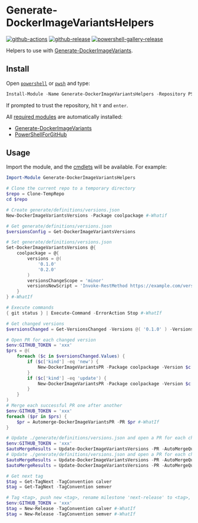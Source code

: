 # Generate-DockerImageVariantsHelpers

[![github-actions](https://github.com/theohbrothers/Generate-DockerImageVariantsHelpers/workflows/ci-master-pr/badge.svg)](https://github.com/theohbrothers/Generate-DockerImageVariantsHelpers/actions)
[![github-release](https://img.shields.io/github/v/release/theohbrothers/Generate-DockerImageVariantsHelpers?style=flat-square)](https://github.com/theohbrothers/Generate-DockerImageVariantsHelpers/releases/)
[![powershell-gallery-release](https://img.shields.io/powershellgallery/v/Generate-DockerImageVariantsHelpers?logo=powershell&logoColor=white&label=PSGallery&labelColor=&style=flat-square)](https://www.powershellgallery.com/packages/Generate-DockerImageVariantsHelpers/)

Helpers to use with [Generate-DockerImageVariants](https://github.com/theohbrothers/Generate-DockerImageVariants).

## Install

Open [`powershell`](https://docs.microsoft.com/en-us/powershell/scripting/windows-powershell/install/installing-windows-powershell?view=powershell-5.1) or [`pwsh`](https://github.com/powershell/powershell#-powershell) and type:

```powershell
Install-Module -Name Generate-DockerImageVariantsHelpers -Repository PSGallery -Scope CurrentUser -Verbose
```

If prompted to trust the repository, hit `Y` and `enter`.

All [required modules](src/Generate-DockerImageVariantsHelpers/Generate-DockerImageVariantsHelpers.psd1) are automatically installed:

- [Generate-DockerImageVariants](https://www.powershellgallery.com/packages/Generate-DockerImageVariants/)
- [PowerShellForGitHub](https://www.powershellgallery.com/packages/PowerShellForGitHub)

## Usage

Import the module, and the [cmdlets](src/Generate-DockerImageVariantsHelpers/public) will be available. For example:

```powershell
Import-Module Generate-DockerImageVariantsHelpers

# Clone the current repo to a temporary directory
$repo = Clone-TempRepo
cd $repo

# Create generate/definitions/versions.json
New-DockerImageVariantsVersions -Package coolpackage #-Whatif

# Get generate/definitions/versions.json
$versionsConfig = Get-DockerImageVariantsVersions

# Set generate/definitions/versions.json
Set-DockerImageVariantsVersions @{
    coolpackage = @{
        versions = @(
            '0.1.0'
            '0.2.0'
        )
        versionsChangeScope = 'minor'
        versionsNewScript = 'Invoke-RestMethod https://example.com/versions.json'
    }
} #-WhatIf

# Execute commands
{ git status } | Execute-Command -ErrorAction Stop #-WhatIf

# Get changed versions
$versionsChanged = Get-VersionsChanged -Versions @( '0.1.0' ) -VersionsNew @( '0.1.1', '0.2.0' ) -AsObject

# Open PR for each changed version
$env:GITHUB_TOKEN = 'xxx'
$prs = @(
    foreach ($c in $versionsChanged.Values) {
        if ($c['kind'] -eq 'new') {
            New-DockerImageVariantsPR -Package coolpackage -Version $c['to'] -Verb add #-WhatIf
        }
        if ($c['kind'] -eq 'update') {
            New-DockerImageVariantsPR -Package coolpackage -Version $c['from'] -VersionNew $c['to'] -Verb update #-WhatIf
        }
    }
)
# Merge each successful PR one after another
$env:GITHUB_TOKEN = 'xxx'
foreach ($pr in $prs) {
    $pr = Automerge-DockerImageVariantsPR -PR $pr #-WhatIf
}

# Update ./generate/definitions/versions.json and open a PR for each changed version, and merge successful PRs one after another (to prevent merge conflicts)
$env:GITHUB_TOKEN = 'xxx'
$autoMergeResults = Update-DockerImageVariantsVersions -PR -AutoMergeQueue #-WhatIf
# Update ./generate/definitions/versions.json and open a PR for each changed version, and merge successful PRs one after another (to prevent merge conflicts), and create a tagged release and close milestone
$autoMergeResults = Update-DockerImageVariantsVersions -PR -AutoMergeQueue -AutoRelease -AutoReleaseTagConvention calver #-WhatIf
$autoMergeResults = Update-DockerImageVariantsVersions -PR -AutoMergeQueue -AutoRelease -AutoReleaseTagConvention semver #-WhatIf

# Get next tag
$tag = Get-TagNext -TagConvention calver
$tag = Get-TagNext -TagConvention semver

# Tag <tag>, push new <tag>, rename milestone 'next-release' to <tag>, and close milestone
$env:GITHUB_TOKEN = 'xxx'
$tag = New-Release -TagConvention calver #-WhatIf
$tag = New-Release -TagConvention semver #-WhatIf
```
